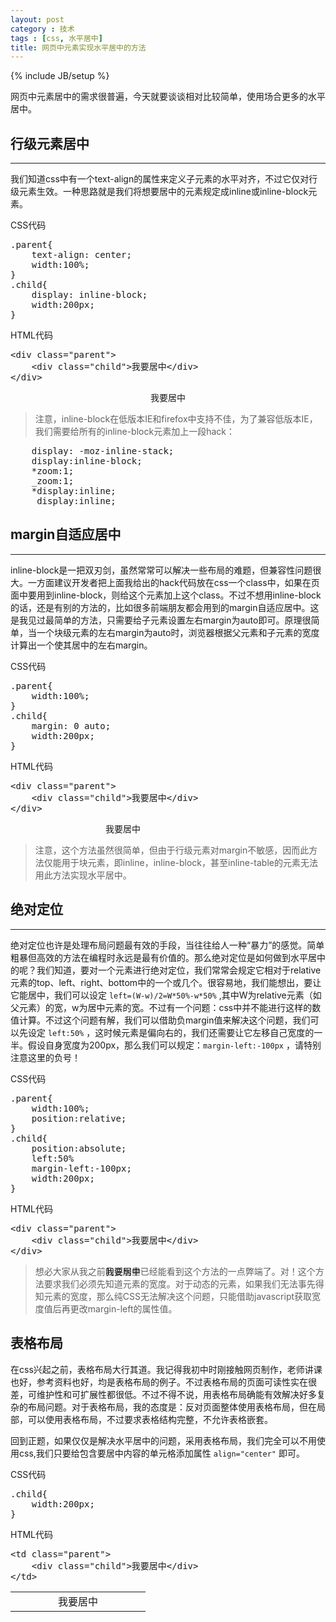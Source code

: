 ```yaml
---
layout: post
category : 技术
tags : [css, 水平居中]
title: 网页中元素实现水平居中的方法
---
```


{% include JB/setup %}

<link href="{{BASE_PATH}}/assets/themes/zhouhua/plugins/syntaxhighlighter/styles/shCoreRDark.css" rel="stylesheet" type="text/css" />
<link href="{{BASE_PATH}}/assets/themes/zhouhua/plugins/syntaxhighlighter/styles/shThemeRDark.css" rel="stylesheet" type="text/css" />

<script src="{{BASE_PATH}}/assets/themes/zhouhua/plugins/syntaxhighlighter/scripts/shCore.js"> </script>
<script src="{{BASE_PATH}}/assets/themes/zhouhua/plugins/syntaxhighlighter/scripts/shBrushCss.js"> </script>
<script src="{{BASE_PATH}}/assets/themes/zhouhua/plugins/syntaxhighlighter/scripts/shBrushXml.js"> </script>


网页中元素居中的需求很普遍，今天就要谈谈相对比较简单，使用场合更多的水平居中。

## 行级元素居中
---

我们知道css中有一个text-align的属性来定义子元素的水平对齐，不过它仅对行级元素生效。一种思路就是我们将想要居中的元素规定成inline或inline-block元素。

<div class="code-title">CSS代码</div>
<pre class="brush: css;">
.parent{
	text-align: center;
	width:100%;
}
.child{
	display: inline-block;
	width:200px;
}
</pre>
<div class="code-title">HTML代码</div>
<pre class="brush: html;">
&lt;div class="parent">
	&lt;div class="child">我要居中&lt;/div>
&lt;/div>
</pre>

<div class="row-fluid">
	<div class="parent" style="text-align:center;width:100%;">
		<div class="child" style="display:inline-block;width:200px;">我要居中</div>
	</div>
</div>

>注意，inline-block在低版本IE和firefox中支持不佳，为了兼容低版本IE，我们需要给所有的inline-block元素加上一段hack：
<pre class="brush: css;">
	display: -moz-inline-stack;
    display:inline-block;
    *zoom:1;
    _zoom:1;
    *display:inline;
    _display:inline;
</pre>

## margin自适应居中
---

inline-block是一把双刃剑，虽然常常可以解决一些布局的难题，但兼容性问题很大。一方面建议开发者把上面我给出的hack代码放在css一个class中，如果在页面中要用到inline-block，则给这个元素加上这个class。不过不想用inline-block的话，还是有别的方法的，比如很多前端朋友都会用到的margin自适应居中。这是我见过最简单的方法，只需要给子元素设置左右margin为auto即可。原理很简单，当一个块级元素的左右margin为auto时，浏览器根据父元素和子元素的宽度计算出一个使其居中的左右margin。

<div class="code-title">CSS代码</div>
<pre class="brush: css;">
.parent{
	width:100%;
}
.child{
	margin: 0 auto;
	width:200px;
}
</pre>
<div class="code-title">HTML代码</div>
<pre class="brush: html;">
&lt;div class="parent">
	&lt;div class="child">我要居中&lt;/div>
&lt;/div>
</pre>
<div class="row-fluid">
	<div class="parent" style="width:100%;">
		<div class="child" style="margin:0 auto;width:200px;">我要居中</div>
	</div>
</div>

>注意，这个方法虽然很简单，但由于行级元素对margin不敏感，因而此方法仅能用于块元素，即inline，inline-block，甚至inline-table的元素无法用此方法实现水平居中。

## 绝对定位
---

绝对定位也许是处理布局问题最有效的手段，当往往给人一种“暴力”的感觉。简单粗暴但高效的方法在编程时永远是最有价值的。那么绝对定位是如何做到水平居中的呢？我们知道，要对一个元素进行绝对定位，我们常常会规定它相对于relative元素的top、left、right、bottom中的一个或几个。很容易地，我们能想出，要让它能居中，我们可以设定 `left=(W-w)/2=W*50%-w*50%` ,其中W为relative元素（如父元素）的宽，w为居中元素的宽。不过有一个问题：css中并不能进行这样的数值计算。不过这个问题有解，我们可以借助负margin值来解决这个问题，我们可以先设定 `left:50%` ，这时候元素是偏向右的，我们还需要让它左移自己宽度的一半。假设自身宽度为200px，那么我们可以规定：`margin-left:-100px` ，请特别注意这里的负号！

<div class="code-title">CSS代码</div>
<pre class="brush: css;">
.parent{
	width:100%;
	position:relative;
}
.child{
	position:absolute;
	left:50%
	margin-left:-100px;
	width:200px;
}
</pre>
<div class="code-title">HTML代码</div>
<pre class="brush: html;">
&lt;div class="parent">
	&lt;div class="child">我要居中&lt;/div>
&lt;/div>
</pre>
<div class="row-fluid">
	<div class="parent" style="width:100%;position:relative;">
		<div class="child" style="width:200px;position:absolute;left:50%;margin-left:-100px;">我要居中</div>
	</div>
</div>

>想必大家从我之前的说明里已经能看到这个方法的一点弊端了。对！这个方法要求我们必须先知道元素的宽度。对于动态的元素，如果我们无法事先得知元素的宽度，那么纯CSS无法解决这个问题，只能借助javascript获取宽度值后再更改margin-left的属性值。

表格布局
---

在css兴起之前，表格布局大行其道。我记得我初中时刚接触网页制作，老师讲课也好，参考资料也好，均是表格布局的例子。不过表格布局的页面可读性实在很差，可维护性和可扩展性都很低。不过不得不说，用表格布局确能有效解决好多复杂的布局问题。对于表格布局，我的态度是：反对页面整体使用表格布局，但在局部，可以使用表格布局，不过要求表格结构完整，不允许表格嵌套。

回到正题，如果仅仅是解决水平居中的问题，采用表格布局，我们完全可以不用使用css,我们只要给包含要居中内容的单元格添加属性 `align="center"` 即可。

<div class="code-title">CSS代码</div>
<pre class="brush: css;">
.child{
	width:200px;
}
</pre>
<div class="code-title">HTML代码</div>
<pre class="brush: html;">
&lt;td class="parent">
	&lt;div class="child">我要居中&lt;/div>
&lt;/td>
</pre>
<div class="row-fluid">
	<table width="100%">
		<tbody>
			<tr>
				<td class="parent" align="center">
					<div class="child" style="width:200px">我要居中</div>
				</td>
			</tr>
		</tbody>
	</table>
</div>

<script type="text/javascript">
	SyntaxHighlighter.defaults['toolbar'] = false;
	SyntaxHighlighter.all();
</script>